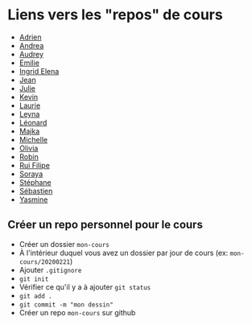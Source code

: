 # Liens vers les "repos" de cours

* [Adrien](https://github.com/AdriWard/VisuelDon)
* [Andrea](https://github.com/Andreanefer/ViusalDonM47)
* [Audrey](https://github.com/AudilaraZ/VisualDon)
* [Emilie]( https://github.com/emilie-imhof/visualisation-de-donnees)
* [Ingrid Elena](https://github.com/ingridsorg/datavis)
* [Jean](https://github.com/JeanHerbaut/DataVis)
* [Julie](https://github.com/julie-greset/visualdon/)
* [Kevin](https://github.com/Saiykoh/VisuDon)
* [Laurie](https://github.com/loumloum/VisualDon)
* [Leyna](https://github.com/leyGir/VisualDon)
* [Léonard](https://github.com/LeonardMichiels/VisualDon)
* [Majka](https://github.com/majka-voide/VisualDon-cours)
* [Michelle](https://github.com/michelle-po/VisualDon)
* [Olivia](https://github.com/olivia-prad/VisualDon)
* [Robin](https://github.com/robiiiiiiiiiiiin/VisualDon)
* [Rui Filipe](https://github.com/nobrega1/VisualDon)
* [Soraya](https://github.com/Soraya97/VisualDon)
* [Stéphane](https://github.com/Stephane-panda/datavis)
* [Sébastien](https://github.com/sebastienRay/VisualDon)
* [Yasmine](https://github.com/yasminehamdan/VisualDonn)

## Créer un repo personnel pour le cours

* Créer un dossier `mon-cours`
* À l'intérieur duquel vous avez un dossier par jour de cours (ex: `mon-cours/20200221`)
* Ajouter `.gitignore`
* `git init`
* Vérifier ce qu'il y a à ajouter `git status`
* `git add .`
* `git commit -m "mon dessin"`
* Créer un repo `mon-cours` sur github
